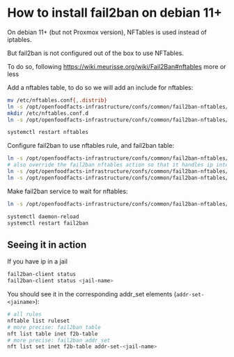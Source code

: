 # How to install fail2ban on debian 11+

On debian 11+ (but not Proxmox version),
NFTables is used instead of iptables.

But fail2ban is not configured out of the box to use NFTables.

To do so, following https://wiki.meurisse.org/wiki/Fail2Ban#nftables more or less

Add a nftables table, to do so we will add an include for nftables:

```bash
mv /etc/nftables.conf{,.distrib}
ln -s /opt/openfoodfacts-infrastructure/confs/common/fail2ban-nftables/nftables.conf
mkdir /etc/nftables.conf.d
ln -s /opt/openfoodfacts-infrastructure/confs/common/fail2ban-nftables/nftables.conf.d/fail2ban.conf /etc/nftables.conf.d/

systemctl restart nftables
```


Configure fail2ban to use nftables rule, and fail2ban table:
```bash
ln -s /opt/openfoodfacts-infrastructure/confs/common/fail2ban-nftables/action.d/nftables-common.local /etc/fail2ban/action.d/
# also override the fail2ban nftables action so that it handles ip interval like 10.0.0.0/24
ln -s /opt/openfoodfacts-infrastructure/confs/common/fail2ban-nftables/action.d/nftables.local /etc/fail2ban/action.d/
ln -s /opt/openfoodfacts-infrastructure/confs/common/fail2ban-nftables/jail.d/use-nftable.local /etc/fail2ban/jail.d/
```

Make fail2ban service to wait for nftables:
```bash
ln -s /opt/openfoodfacts-infrastructure/confs/common/fail2ban-nftables/systemd/fail2ban.service.d /etc/systemd/system/

systemctl daemon-reload
systemctl restart fail2ban
```

## Seeing it in action

If you have ip in a jail
```bash
fail2ban-client status
fail2ban-client status <jail-name>
```

You should see it in the corresponding addr_set elements (`addr-set-<jainame>`):

```bash
# all rules
nftable list ruleset
# more precise: fail2ban table
nft list table inet f2b-table
# more precise: fail2ban addr_set
nft list set inet f2b-table addr-set-<jail-name>
```